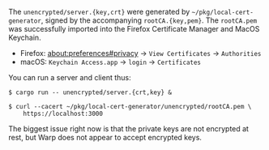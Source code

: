 The `unencrypted/server.{key,crt}` were generated by
`~/pkg/local-cert-generator`, signed by the accompanying `rootCA.{key,pem}`.
The `rootCA.pem` was successfully imported into the Firefox Certificate Manager
and MacOS Keychain.

* Firefox: <about:preferences#privacy> -> `View Certificates` -> `Authorities`
* macOS: `Keychain Access.app` -> `login` -> `Certificates`

You can run a server and client thus:

    $ cargo run -- unencrypted/server.{crt,key} &

    $ curl --cacert ~/pkg/local-cert-generator/unencrypted/rootCA.pem \
        https://localhost:3000

The biggest issue right now is that the private keys are not encrypted at rest,
but Warp does not appear to accept encrypted keys.
